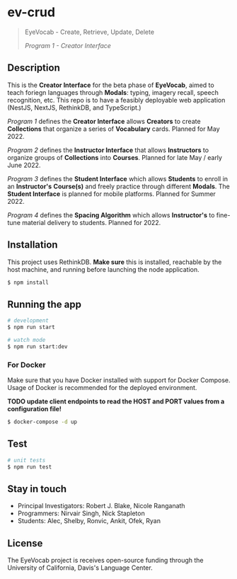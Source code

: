 # ev-crud

> EyeVocab - Create, Retrieve, Update, Delete
> 
> _Program 1 - Creator Interface_

## Description

This is the **Creator Interface** for the beta phase of **EyeVocab**,  aimed to teach foriegn languages through **Modals**: typing, imagery recall, speech recognition, etc. This repo is to have a feasibly deployable web application (NestJS, NextJS, RethinkDB, and TypeScript.) 

_Program 1_ defines the **Creator Interface** allows **Creators** to create **Collections** that organize a series of **Vocabulary** cards. Planned for May 2022.

_Program 2_ defines the **Instructor Interface** that allows **Instructors** to organize groups of **Collections** into **Courses**. Planned for late May / early June 2022.

_Program 3_ defines the **Student Interface** which allows **Students** to enroll in an **Instructor's** **Course(s)** and freely practice through different **Modals**. The **Student Interface**  is planned for mobile platforms. Planned for Summer 2022.

_Program 4_ defines the **Spacing Algorithm** which allows **Instructor's** to fine-tune material delivery to students. Planned for 2022.

## Installation

This project uses RethinkDB. __Make sure__ this is installed, reachable by the host machine, and running before launching the node application.

```bash
$ npm install
```

## Running the app

```bash
# development
$ npm run start

# watch mode
$ npm run start:dev
```

### For Docker

Make sure that you have Docker installed with support for Docker Compose. Usage of Docker is recommended for the deployed environment.

**TODO update client endpoints to read the HOST and PORT values from a configuration file!**

```bash
$ docker-compose -d up
```

## Test

```bash
# unit tests
$ npm run test
```

## Stay in touch

- Principal Investigators: Robert J. Blake, Nicole Ranganath
- Programmers: Nirvair Singh, Nick Stapleton
- Students: Alec, Shelby, Ronvic, Ankit, Ofek, Ryan

## License

The EyeVocab project is receives open-source funding through the University of California, Davis's Language Center.

